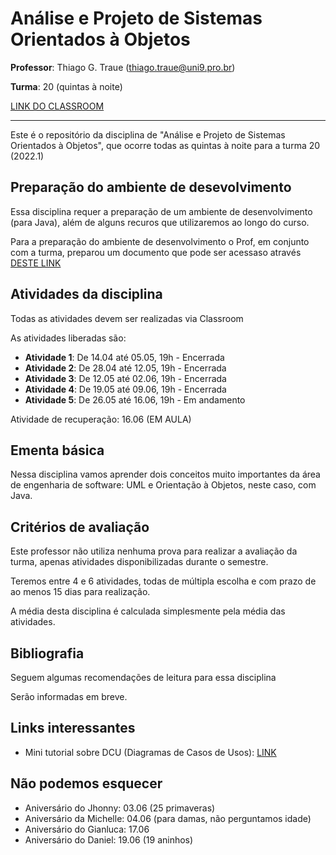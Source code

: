 # Análise e Projeto de Sistemas Orientados à Objetos

**Professor**: Thiago G. Traue (thiago.traue@uni9.pro.br)

**Turma**: 20 (quintas à noite)

[LINK DO CLASSROOM](https://classroom.google.com/c/NDY1OTU3OTY4NjIw?cjc=zsh2gji)

***

Este é o repositório da disciplina de "Análise e Projeto de Sistemas Orientados à Objetos", que ocorre todas as quintas à noite para a turma 20 (2022.1)

## Preparação do ambiente de desevolvimento

Essa disciplina requer a preparação de um ambiente de desenvolvimento (para Java), além de alguns recuros que utilizaremos ao longo do curso.

Para a preparação do ambiente de desenvolvimento o Prof, em conjunto com a turma, preparou um documento que pode ser acessaso através [DESTE LINK](https://docs.google.com/document/d/10TOoOEvHRbdrqVnQGXMQ1hXmqM72lXppzRs7W3izayM/edit?usp=sharing)

## Atividades da disciplina

Todas as atividades devem ser realizadas via Classroom

As atividades liberadas são:

- **Atividade 1**: De 14.04 até 05.05, 19h - Encerrada
- **Atividade 2**: De 28.04 até 12.05, 19h - Encerrada
- **Atividade 3**: De 12.05 até 02.06, 19h - Encerrada
- **Atividade 4**: De 19.05 até 09.06, 19h - Encerrada
- **Atividade 5**: De 26.05 até 16.06, 19h - Em andamento

Atividade de recuperação: 16.06 (EM AULA)

## Ementa básica

Nessa disciplina vamos aprender dois conceitos muito importantes da área de engenharia de software: UML e Orientação à Objetos, neste caso, com Java.

## Critérios de avaliação

Este professor não utiliza nenhuma prova para realizar a avaliação da turma, apenas atividades disponibilizadas durante o semestre.

Teremos entre 4 e 6 atividades, todas de múltipla escolha e com prazo de ao menos 15 dias para realização.

A média desta disciplina é calculada simplesmente pela média das atividades.

## Bibliografia

Seguem algumas recomendações de leitura para essa disciplina

Serão informadas em breve.

## Links interessantes

- Mini tutorial sobre DCU (Diagramas de Casos de Usos): [LINK](https://www.youtube.com/watch?v=ab6eDdwS3rA)

## Não podemos esquecer

- Aniversário do Jhonny: 03.06 (25 primaveras)
- Aniversário da Michelle: 04.06 (para damas, não perguntamos idade)
- Aniversário do Gianluca: 17.06
- Aniversário do Daniel: 19.06 (19 aninhos)
